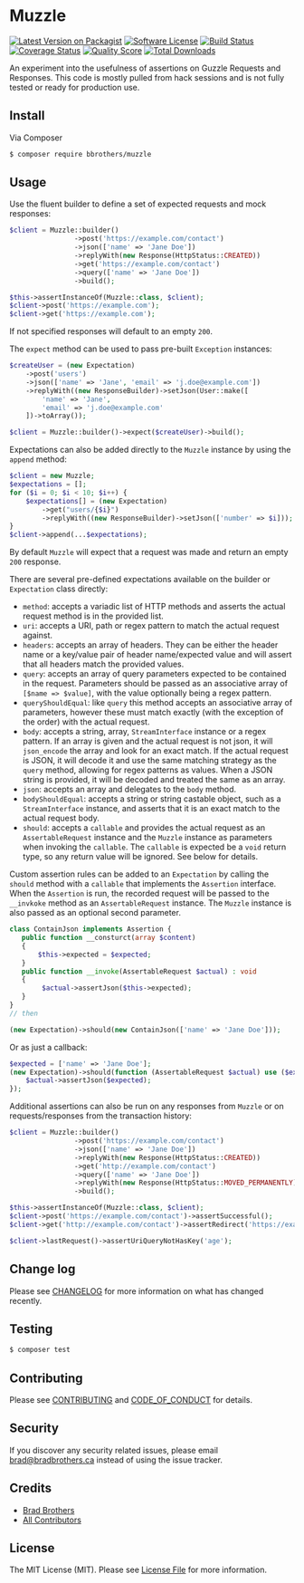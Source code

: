 # Muzzle

[![Latest Version on Packagist][ico-version]][link-packagist]
[![Software License][ico-license]](LICENSE.md)
[![Build Status][ico-travis]][link-travis]
[![Coverage Status][ico-scrutinizer]][link-scrutinizer]
[![Quality Score][ico-code-quality]][link-code-quality]
[![Total Downloads][ico-downloads]][link-downloads]

An experiment into the usefulness of assertions on Guzzle Requests and Responses. This code is mostly pulled from hack sessions and is not fully tested or ready for production use.

## Install

Via Composer

```bash
$ composer require bbrothers/muzzle
```

## Usage

Use the fluent builder to define a set of expected requests and mock responses:
```php
$client = Muzzle::builder()
                ->post('https://example.com/contact')
                ->json(['name' => 'Jane Doe'])
                ->replyWith(new Response(HttpStatus::CREATED))
                ->get('https://example.com/contact')
                ->query(['name' => 'Jane Doe'])
                ->build();

$this->assertInstanceOf(Muzzle::class, $client);
$client->post('https://example.com');
$client->get('https://example.com');
```
If not specified responses will default to an empty `200`.

The `expect` method can be used to pass pre-built `Exception` instances:
```php
$createUser = (new Expectation)
    ->post('users')
    ->json(['name' => 'Jane', 'email' => 'j.doe@example.com'])
    ->replyWith((new ResponseBuilder)->setJson(User::make([
        'name' => 'Jane', 
        'email' => 'j.doe@example.com'
    ])->toArray());

$client = Muzzle::builder()->expect($createUser)->build();
```

Expectations can also be added directly to the `Muzzle` instance by using the `append` method:
```php
$client = new Muzzle;
$expectations = [];
for ($i = 0; $i < 10; $i++) {
    $expectations[] = (new Expectation)
        ->get("users/{$i}")
        ->replyWith((new ResponseBuilder)->setJson(['number' => $i]));
}
$client->append(...$expectations);
```

By default `Muzzle` will expect that a request was made and return an empty `200` response.

There are several pre-defined expectations available on the builder or `Expectation` class directly:
- `method`: accepts a variadic list of HTTP methods and asserts the actual request method is in the provided list.
- `uri`: accepts a URI, path or regex pattern to match the actual request against.
- `headers`: accepts an array of headers. They can be either the header name or a key/value pair of header name/expected value and will assert that all headers match the provided values.
- `query`: accepts an array of query parameters expected to be contained in the request. Parameters should be passed as an associative array of `[$name => $value]`, with the value optionally being a regex pattern.
- `queryShouldEqual`: like `query` this method accepts an associative array of parameters, however these must match exactly (with the exception of the order) with the actual request.
- `body`: accepts a string, array, `StreamInterface` instance or a regex pattern. If an array is given and the actual request is not json, it will `json_encode` the array and look for an exact match. If the actual request is JSON, it will decode it and use the same matching strategy as the `query` method, allowing for regex patterns as values. When a JSON string is provided, it will be decoded and treated the same as an array.
- `json`: accepts an array and delegates to the `body` method.
- `bodyShouldEqual`: accepts a string or string castable object, such as a `StreamInterface` instance, and asserts that it is an exact match to the actual request body.
- `should`: accepts a `callable` and provides the actual request as an `AssertableRequest` instance and the `Muzzle` instance as parameters when invoking the `callable`. The `callable` is expected be a `void` return type, so any return value will be ignored. See below for details.
 

Custom assertion rules can be added to an `Expectation` by calling the `should` method with a `callable` that implements the `Assertion` interface. When the `Assertion` is run, the recorded request will be passed to the `__invkoke` method as an `AssertableRequest` instance. The `Muzzle` instance is also passed as an optional second parameter.
```php
class ContainJson implements Assertion {
   public function __consturct(array $content) 
   {
       $this->expected = $expected;
   }
   public function __invoke(AssertableRequest $actual) : void
   {
        $actual->assertJson($this->expected);
   }
}
// then

(new Expectation)->should(new ContainJson(['name' => 'Jane Doe']));
``` 
Or as just a callback:
```php
$expected = ['name' => 'Jane Doe'];
(new Expectation)->should(function (AssertableRequest $actual) use ($expected) : void {
    $actual->assertJson($expected);
});
``` 

Additional assertions can also be run on any responses from `Muzzle` or on requests/responses from the transaction history:
```php
$client = Muzzle::builder()
                ->post('https://example.com/contact')
                ->json(['name' => 'Jane Doe'])
                ->replyWith(new Response(HttpStatus::CREATED))
                ->get('http://example.com/contact')
                ->query(['name' => 'Jane Doe'])
                ->replyWith(new Response(HttpStatus::MOVED_PERMANENTLY))
                ->build();

$this->assertInstanceOf(Muzzle::class, $client);
$client->post('https://example.com/contact')->assertSuccessful();
$client->get('http://example.com/contact')->assertRedirect('https://example.com/contact');

$client->lastRequest()->assertUriQueryNotHasKey('age');
```

## Change log

Please see [CHANGELOG](CHANGELOG.md) for more information on what has changed recently.

## Testing

```bash
$ composer test
```

## Contributing

Please see [CONTRIBUTING](CONTRIBUTING.md) and [CODE_OF_CONDUCT](CODE_OF_CONDUCT.md) for details.

## Security

If you discover any security related issues, please email brad@bradbrothers.ca instead of using the issue tracker.

## Credits

- [Brad Brothers][link-author]
- [All Contributors][link-contributors]

## License

The MIT License (MIT). Please see [License File](LICENSE.md) for more information.

[ico-version]: https://img.shields.io/packagist/v/bbrothers/muzzle.svg?style=flat-square
[ico-license]: https://img.shields.io/badge/license-MIT-brightgreen.svg?style=flat-square
[ico-travis]: https://img.shields.io/travis/bbrothers/muzzle/master.svg?style=flat-square
[ico-scrutinizer]: https://img.shields.io/scrutinizer/coverage/g/bbrothers/muzzle.svg?style=flat-square
[ico-code-quality]: https://img.shields.io/scrutinizer/g/bbrothers/muzzle.svg?style=flat-square
[ico-downloads]: https://img.shields.io/packagist/dt/bbrothers/muzzle.svg?style=flat-square

[link-packagist]: https://packagist.org/packages/bbrothers/muzzle
[link-travis]: https://travis-ci.org/bbrothers/muzzle
[link-scrutinizer]: https://scrutinizer-ci.com/g/bbrothers/muzzle/code-structure
[link-code-quality]: https://scrutinizer-ci.com/g/bbrothers/muzzle
[link-downloads]: https://packagist.org/packages/bbrothers/muzzle
[link-author]: https://github.com/bbrothers
[link-contributors]: ../../contributors
